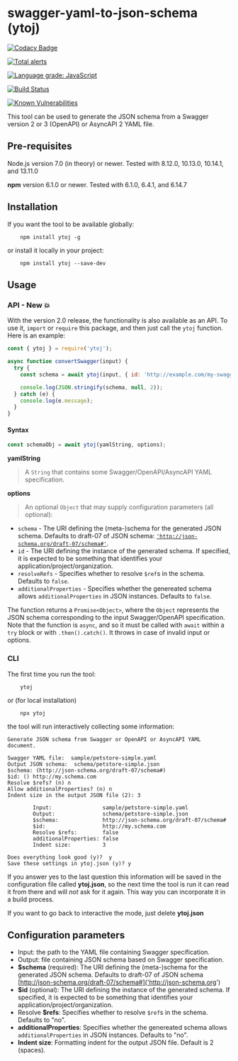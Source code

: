 # swagger-yaml-to-json-schema (ytoj)

[![Codacy Badge](https://api.codacy.com/project/badge/Grade/4dcd37137a0e44a7b3f3933491b04385)](https://app.codacy.com/app/tromgy/swagger-yaml-to-json-schema?utm_source=github.com&utm_medium=referral&utm_content=tromgy/swagger-yaml-to-json-schema&utm_campaign=Badge_Grade_Dashboard)

[![Total alerts](https://img.shields.io/lgtm/alerts/g/tromgy/swagger-yaml-to-json-schema.svg?logo=lgtm&logoWidth=18)](https://lgtm.com/projects/g/tromgy/swagger-yaml-to-json-schema/alerts/)

[![Language grade: JavaScript](https://img.shields.io/lgtm/grade/javascript/g/tromgy/swagger-yaml-to-json-schema.svg?logo=lgtm&logoWidth=18)](https://lgtm.com/projects/g/tromgy/swagger-yaml-to-json-schema/context:javascript)

[![Build Status](https://travis-ci.org/tromgy/swagger-yaml-to-json-schema.png?branch=master)](https://travis-ci.org/tromgy/swagger-yaml-to-json-schema)

[![Known Vulnerabilities](https://snyk.io/test/github/tromgy/swagger-yaml-to-json-schema/badge.svg?targetFile=package.json)](https://snyk.io/test/github/tromgy/swagger-yaml-to-json-schema?targetFile=package.json)

This tool can be used to generate the JSON schema from a Swagger version 2 or 3 (OpenAPI) or AsyncAPI 2 YAML file.

## Pre-requisites

Node.js version 7.0 (in theory) or newer. Tested with 8.12.0, 10.13.0, 10.14.1, and 13.11.0

**npm** version 6.1.0 or newer. Tested with 6.1.0, 6.4.1, and 6.14.7

## Installation

If you want the tool to be available globally:

```Shell
    npm install ytoj -g
```

or install it locally in your project:

```Shell
    npm install ytoj --save-dev
```

## Usage

### API - New 💥

With the version 2.0 release, the functionality is also available as an API. To use it, `import` or `require` this package,
and then just call the `ytoj` function. Here is an example:

```JavaScript
const { ytoj } = require('ytoj');

async function convertSwagger(input) {
  try {
    const schema = await ytoj(input, { id: 'http://example.com/my-swagger', resolveRefs: true });

    console.log(JSON.stringify(schema, null, 2));
  } catch (e) {
    console.log(e.message);
  }
}
```

#### Syntax

```JavaScript
const schemaObj = await ytoj(yamlString, options);
```

**yamlString**

> A `String` that contains some Swagger/OpenAPI/AsyncAPI YAML specification.

**options**

> An optional `Object` that may supply configuration parameters (all optional):

- `schema` - The URI defining the (meta-)schema for the generated JSON schema. Defaults to draft-07 of JSON schema: [`'http://json-schema.org/draft-07/schema#'`]('http://json-schema.org').
- `id` - The URI defining the instance of the generated schema. If specified, it is expected to be something that identifies your application/project/organization.
- `resolveRefs` - Specifies whether to resolve `$ref`s in the schema. Defaults to `false`.
- `additionalProperties` - Specifies whether the genereated schema allows `additionalProperties` in JSON instances. Defaults to `false`.

The function returns a `Promise<Object>`, where the `Object` represents the JSON schema corresponding to the input Swagger/OpenAPI specification.
Note that the function is `async`, and so it must be called with `await` within a `try` block or with `.then().catch()`. It throws
in case of invalid input or options.

### CLI

The first time you run the tool:

```Shell
    ytoj
```

or (for local installation)

```Shell
    npx ytoj
```

the tool will run interactively collecting some information:

```Text
Generate JSON schema from Swagger or OpenAPI or AsyncAPI YAML document.

Swagger YAML file:  sample/petstore-simple.yaml
Output JSON schema:  schema/petstore-simple.json
$schema: (http://json-schema.org/draft-07/schema#)
$id: () http://my.schema.com
Resolve $refs? (n) n
Allow additionalProperties? (n) n
Indent size in the output JSON file (2): 3

        Input:                sample/petstore-simple.yaml
        Output:               schema/petstore-simple.json
        $schema:              http://json-schema.org/draft-07/schema#
        $id:                  http://my.schema.com
        Resolve $refs:        false
        additionalProperties: false
        Indent size:          3

Does everything look good (y)?  y
Save these settings in ytoj.json (y)? y
```

If you answer yes to the last question this information will be saved in the configuration file called **ytoj.json**, so the next time the tool is run it can read it from there and will _not_ ask for it again. This way you can incorporate it in a build process.

If you want to go back to interactive the mode, just delete **ytoj.json**

## Configuration parameters

- Input: the path to the YAML file containing Swagger specification.
- Output: file containing JSON schema based on Swagger specification.
- **\$schema** (required): The URI defining the (meta-)schema for the generated JSON schema. Defaults to draft-07 of JSON schema [http://json-schema.org/draft-07/schema#]('http://json-schema.org')
- **\$id** (optional): The URI defining the instance of the generated schema. If specified, it is expected to be something that identifies your application/project/organization.
- Resolve **\$refs**: Specifies whether to resolve `$ref`s in the schema. Defaults to "no".
- **additionalProperties**: Specifies whether the genereated schema allows `additionalProperties` in JSON instances. Defaults to "no".
- **Indent size**: Formatting indent for the output JSON file. Default is 2 (spaces).
